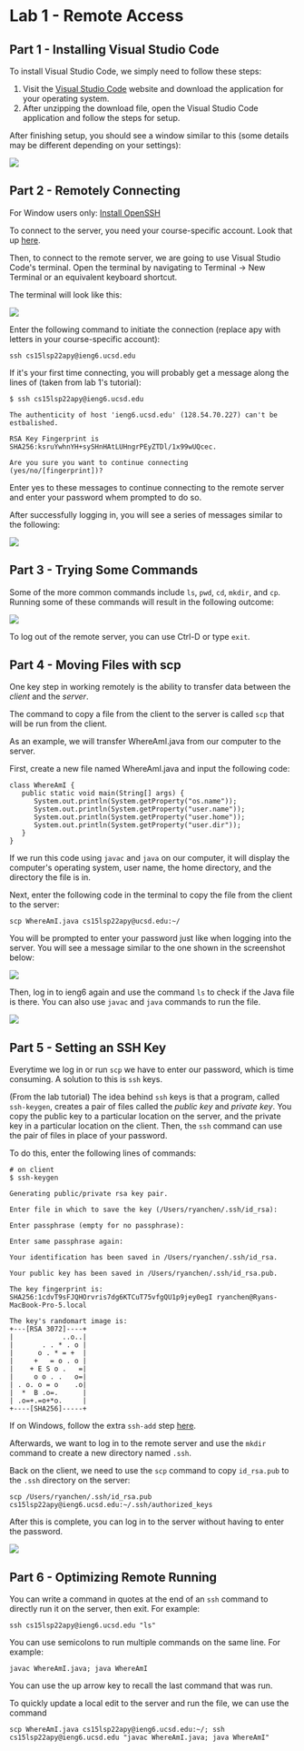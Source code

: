 # Lab 1 - Remote Access
## Part 1 - Installing Visual Studio Code
To install Visual Studio Code, we simply need to follow these steps:

1. Visit the [Visual Studio Code](https://code.visualstudio.com/download) website and download the application for your operating system.
2. After unzipping the download file, open the Visual Studio Code application and follow the steps for setup.

After finishing setup, you should see a window similar to this (some details may be different depending on your settings):

![](VSC.png)

## Part 2 - Remotely Connecting
For Window users only: [Install OpenSSH](https://docs.microsoft.com/en-us/windows-server/administration/openssh/openssh_install_firstuse)

To connect to the server, you need your course-specific account. Look that up [here](https://sdacs.ucsd.edu/~icc/index.php).

Then, to connect to the remote server, we are going to use Visual Studio Code's terminal. Open the terminal by navigating to Terminal -> New Terminal or an equivalent keyboard shortcut.

The terminal will look like this:

![](VSC-Terminal.png)

Enter the following command to initiate the connection (replace apy with letters in your course-specific account):

`ssh cs15lsp22apy@ieng6.ucsd.edu`

If it's your first time connecting, you will probably get a message along the lines of (taken from lab 1's tutorial):

```
$ ssh cs15lsp22apy@ieng6.ucsd.edu

The authenticity of host 'ieng6.ucsd.edu' (128.54.70.227) can't be estbalished.

RSA Key Fingerprint is
SHA256:ksruYwhnYH+sySHnHAtLUHngrPEyZTDl/1x99wUQcec.

Are you sure you want to continue connecting
(yes/no/[fingerprint])?
```

Enter yes to these messages to continue connecting to the remote server and enter your password whem prompted to do so.

After successfully logging in, you will see a series of messages similar to the following:

![](SSH-Login.png)

## Part 3 - Trying Some Commands
Some of the more common commands include `ls`, `pwd`, `cd`, `mkdir`, and `cp`. Running some of these commands will result in the following outcome:

![](UNIX-Commands.png)

To log out of the remote server, you can use Ctrl-D or type `exit`.

## Part 4 - Moving Files with scp
One key step in working remotely is the ability to transfer data between the *client* and the *server*.

The command to copy a file from the client to the server is called `scp` that will be run from the client.

As an example, we will transfer WhereAmI.java from our computer to the server.

First, create a new file named WhereAmI.java and input the following code:
```
class WhereAmI {
   public static void main(String[] args) {
      System.out.println(System.getProperty("os.name"));
      System.out.println(System.getProperty("user.name"));
      System.out.println(System.getProperty("user.home"));
      System.out.println(System.getProperty("user.dir"));
   }
}
```
If we run this code using `javac` and `java` on our computer, it will display the computer's operating system, user name, the home directory, and the directory the file is in.

Next, enter the following code in the terminal to copy the file from the client to the server:

`scp WhereAmI.java cs15lsp22apy@ucsd.edu:~/`

You will be prompted to enter your password just like when logging into the server. You will see a message similar to the one shown in the screenshot below:

![](SCP-Command.png)

Then, log in to ieng6 again and use the command `ls` to check if the Java file is there. You can also use `javac` and `java` commands to run the file.

![](SCP-Result.png)

## Part 5 - Setting an SSH Key
Everytime we log in or run `scp` we have to enter our password, which is time consuming. A solution to this is `ssh` keys.

(From the lab tutorial) The idea behind `ssh` keys is that a program, called `ssh-keygen`, creates a pair of files called the *public key* and *private key*. You copy the public key to a particular location on the server, and the private key in a particular location on the client. Then, the `ssh` command can use the pair of files in place of your password.

To do this, enter the following lines of commands:
```
# on client
$ ssh-keygen

Generating public/private rsa key pair.

Enter file in which to save the key (/Users/ryanchen/.ssh/id_rsa):

Enter passphrase (empty for no passphrase):

Enter same passphrase again:

Your identification has been saved in /Users/ryanchen/.ssh/id_rsa.

Your public key has been saved in /Users/ryanchen/.ssh/id_rsa.pub.

The key fingerprint is:
SHA256:1cdvT9sFJQHOrvris7dg6KTCuT75vfgQU1p9jey0egI ryanchen@Ryans-MacBook-Pro-5.local

The key's randomart image is:
+---[RSA 3072]----+
|            ..o..|
|       . . * . o |
|      o . * = +  |
|     +   = o . o |
|    + E S o .   =|
|     o o . .   o=|
| . o. o = o    .o|
|  *  B .o=.      |
| .o=+.=o+*o.     |
+----[SHA256]-----+
```

If on Windows, follow the extra `ssh-add` step [here](https://docs.microsoft.com/en-us/windows-server/administration/openssh/openssh_keymanagement#user-key-generation).

Afterwards, we want to log in to the remote server and use the `mkdir` command to create a new directory named `.ssh`.

Back on the client, we need to use the `scp` command to copy `id_rsa.pub` to the `.ssh` directory on the server:

`scp /Users/ryanchen/.ssh/id_rsa.pub cs15lsp22apy@ieng6.ucsd.edu:~/.ssh/authorized_keys`

After this is complete, you can log in to the server without having to enter the password.

![](SSHKey.png)

## Part 6 - Optimizing Remote Running
You can write a command in quotes at the end of an `ssh` command to directly run it on the server, then exit. For example:

`ssh cs15lsp22apy@ieng6.ucsd.edu "ls"`

You can use semicolons to run multiple commands on the same line. For example:

`javac WhereAmI.java; java WhereAmI`

You can use the up arrow key to recall the last command that was run.

To quickly update a local edit to the server and run the file, we can use the command

`scp WhereAmI.java cs15lsp22apy@ieng6.ucsd.edu:~/; ssh cs15lsp22apy@ieng6.ucsd.edu "javac WhereAmI.java; java WhereAmI"`